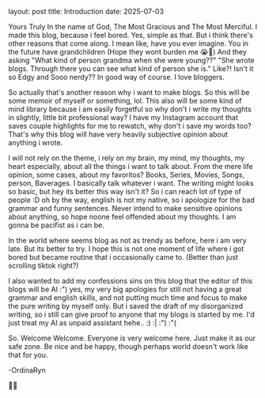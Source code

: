 layout: post
title: Introduction
date: 2025-07-03 

Yours Truly
In the name of God, The Most Gracious and The Most Merciful.
I made this blog, because i feel bored. Yes, simple as that. But i think there's other reasons that come along. 
I mean like, have you ever imagine. You in the future have grandchildren (Hope they wont burden me 😭🙏) And they asking "What kind of person grandma when she were young??" "She wrote blogs. Through there you can see what kind of person she is." Like?! Isn't it so Edgy and Sooo nerdy?? In good way of course. I love bloggers.

So actually that's another reason why i want to make blogs. So this will be some memoir of myself or something, lol.
This also will be some kind of mind library because i am easily forgetful so why don't i write my thoughts in slightly, little bit professional way? 
I have my Instagram account that saves couple highlights for me to rewatch, why don't i save my words too?
That's why this blog will have very heavily subjective opinion about anything i wrote. 

I will not rely on the theme, i rely on my brain, my mind, my thoughts, my heart especially, about all the things i want to talk about. From the mere life opinion, some cases, about my favoritos? Books, Series, Movies, Songs, person, Baverages. I basically talk whatever i want.
The writing might looks so basic, but hey its better this way isn't it? So i can reach lot of type of people :D oh by the way, english is not my native, so i apologize for the bad grammar and funny sentences.
Never intend to make sensitive opinions about anything, so hope noone feel offended about my thoughts. I am gonna be pacifist as i can be. 

In the world where seems blog as not as trendy as before, here i am very late. But its better to try. I hope this is not one moment of life where i got bored but became routine that i occasionally came to. (Better than just scrolling tiktok right?) 

I also wanted to add my confessions sins on this blog that the editor of this blogs will be AI :") yes, my very big apologies for still not having a great grammar and english skills, and not putting much time and focus to make the pure writing by myself only. But i saved the draft of my disorganized writing, so i still can give proof to anyone that my blogs is started by me. I'd just treat my AI as unpaid assistant hehe.. :) :| :") :"( 

So. Welcome Welcome. Everyone is very welcome here. Just make it as our safe zone. Be nice and be happy, though perhaps world doesn't work like that for you.

-OrdinaRyn

👻👻

